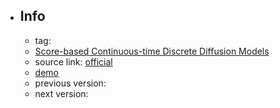 - ## Info
	- tag:
	- [Score-based Continuous-time Discrete Diffusion Models](https://openreview.net/forum?id=BYWWwSY2G5s)
	- source link: [official]()
	- [demo]()
	- previous version:
	- next version: